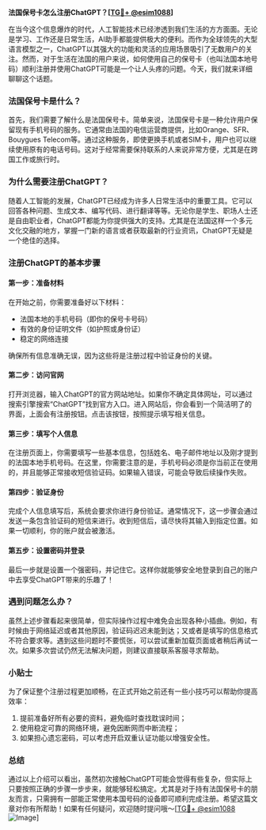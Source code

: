 **法国保号卡怎么注册ChatGPT？[[TG💪+ @esim1088](https://t.me/s/esim1088)]**

在当今这个信息爆炸的时代，人工智能技术已经渗透到我们生活的方方面面。无论是学习、工作还是日常生活，AI助手都能提供极大的便利。而作为全球领先的大型语言模型之一，ChatGPT以其强大的功能和灵活的应用场景吸引了无数用户的关注。然而，对于生活在法国的用户来说，如何使用自己的保号卡（也叫法国本地号码）顺利注册并使用ChatGPT可能是一个让人头疼的问题。今天，我们就来详细聊聊这个话题。

### 法国保号卡是什么？

首先，我们需要了解什么是法国保号卡。简单来说，法国保号卡是一种允许用户保留现有手机号码的服务。它通常由法国的电信运营商提供，比如Orange、SFR、Bouygues Telecom等。通过这种服务，即使更换手机或者SIM卡，用户也可以继续使用原有的电话号码。这对于经常需要保持联系的人来说非常方便，尤其是在跨国工作或旅行时。

### 为什么需要注册ChatGPT？

随着人工智能的发展，ChatGPT已经成为许多人日常生活中的重要工具。它可以回答各种问题、生成文本、编写代码、进行翻译等等。无论你是学生、职场人士还是自由职业者，ChatGPT都能为你提供强大的支持。尤其是在法国这样一个多元文化交融的地方，掌握一门新的语言或者获取最新的行业资讯，ChatGPT无疑是一个绝佳的选择。

### 注册ChatGPT的基本步骤

#### 第一步：准备材料

在开始之前，你需要准备好以下材料：

- 法国本地的手机号码（即你的保号卡号码）
- 有效的身份证明文件（如护照或身份证）
- 稳定的网络连接

确保所有信息准确无误，因为这些将是注册过程中验证身份的关键。

#### 第二步：访问官网

打开浏览器，输入ChatGPT的官方网站地址。如果你不确定具体网址，可以通过搜索引擎搜索“ChatGPT”找到官方入口。进入网站后，你会看到一个简洁明了的界面，上面会有注册按钮。点击该按钮，按照提示填写相关信息。

#### 第三步：填写个人信息

在注册页面上，你需要填写一些基本信息，包括姓名、电子邮件地址以及刚才提到的法国本地手机号码。在这里，你需要注意的是，手机号码必须是你当前正在使用的，并且能够正常接收短信验证码。如果输入错误，可能会导致后续操作失败。

#### 第四步：验证身份

完成个人信息填写后，系统会要求你进行身份验证。通常情况下，这一步骤会通过发送一条包含验证码的短信来进行。收到短信后，请尽快将其输入到指定位置。如果一切顺利，你的账户就会被激活。

#### 第五步：设置密码并登录

最后一步就是设置一个强密码，并记住它。这样你就能够安全地登录到自己的账户中去享受ChatGPT带来的乐趣了！

### 遇到问题怎么办？

虽然上述步骤看起来很简单，但实际操作过程中难免会出现各种小插曲。例如，有时候由于网络延迟或者其他原因，验证码迟迟未能到达；又或者是填写的信息格式不符合要求等。遇到这些问题时不要慌张，可以尝试重新加载页面或者稍后再试一次。如果多次尝试仍然无法解决问题，则建议直接联系客服寻求帮助。

### 小贴士

为了保证整个注册过程更加顺畅，在正式开始之前还有一些小技巧可以帮助你提高效率：

1. 提前准备好所有必要的资料，避免临时查找耽误时间；
2. 使用稳定可靠的网络环境，避免因断网而中断流程；
3. 如果担心遗忘密码，可以考虑开启双重认证功能以增强安全性。

### 总结

通过以上介绍可以看出，虽然初次接触ChatGPT可能会觉得有些复杂，但实际上只要按照正确的步骤一步步来，就能够轻松搞定。尤其是对于持有法国保号卡的朋友而言，只需拥有一部能正常使用本国号码的设备即可顺利完成注册。希望这篇文章对你有所帮助！如果有任何疑问，欢迎随时提问哦～[[TG💪+ @esim1088](https://t.me/s/esim1088) ![Image](https://i.postimg.cc/4NQfJmqS/Snipaste-2025-05-13-00-14-12.png)]